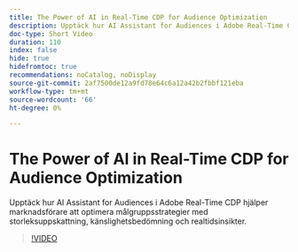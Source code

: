 ```yaml
---
title: The Power of AI in Real-Time CDP for Audience Optimization
description: Upptäck hur AI Assistant for Audiences i Adobe Real-Time CDP hjälper marknadsförare att optimera målgruppsstrategier med storleksuppskattning, känslighetsbedömning och realtidsinsikter.
doc-type: Short Video
duration: 110
index: false
hide: true
hidefromtoc: true
recommendations: noCatalog, noDisplay
source-git-commit: 2af7500de12a9fd78e64c6a12a42b2fbbf121eba
workflow-type: tm+mt
source-wordcount: '66'
ht-degree: 0%

---
```



# The Power of AI in Real-Time CDP for Audience Optimization

Upptäck hur AI Assistant for Audiences i Adobe Real-Time CDP hjälper marknadsförare att optimera målgruppsstrategier med storleksuppskattning, känslighetsbedömning och realtidsinsikter.

<!-- 62_S508_3442517_109_the-power-of-ai-in-realtime-cdp-for-audience-optimization -->
>[!VIDEO](https://video.tv.adobe.com/v/3458207/?learn=on&enablevpops=true)
